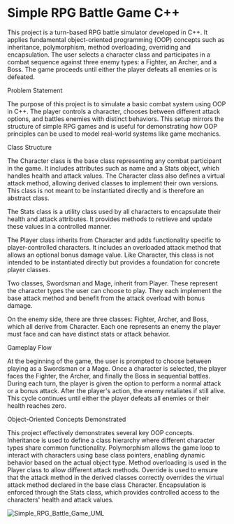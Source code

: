 # Simple RPG Battle Game C++

This project is a turn-based RPG battle simulator developed in C++. It applies fundamental object-oriented programming (OOP) concepts such as inheritance, polymorphism, method overloading, overriding and encapsulation. The user selects a character class and participates in a combat sequence against three enemy types: a Fighter, an Archer, and a Boss. The game proceeds until either the player defeats all enemies or is defeated.

Problem Statement

The purpose of this project is to simulate a basic combat system using OOP in C++. The player controls a character, chooses between different attack options, and battles enemies with distinct behaviors. This setup mirrors the structure of simple RPG games and is useful for demonstrating how OOP principles can be used to model real-world systems like game mechanics.

Class Structure

The Character class is the base class representing any combat participant in the game. It includes attributes such as name and a Stats object, which handles health and attack values. The Character class also defines a virtual attack method, allowing derived classes to implement their own versions. This class is not meant to be instantiated directly and is therefore an abstract class. 

The Stats class is a utility class used by all characters to encapsulate their health and attack attributes. It provides methods to retrieve and update these values in a controlled manner.

The Player class inherits from Character and adds functionality specific to player-controlled characters. It includes an overloaded attack method that allows an optional bonus damage value. Like Character, this class is not intended to be instantiated directly but provides a foundation for concrete player classes.

Two classes, Swordsman and Mage, inherit from Player. These represent the character types the user can choose to play. They each implement the base attack method and benefit from the attack overload with bonus damage.

On the enemy side, there are three classes: Fighter, Archer, and Boss, which all derive from Character. Each one represents an enemy the player must face and can have distinct stats or attack behavior.

Gameplay Flow

At the beginning of the game, the user is prompted to choose between playing as a Swordsman or a Mage. Once a character is selected, the player faces the Fighter, the Archer, and finally the Boss in sequential battles. During each turn, the player is given the option to perform a normal attack or a bonus attack. After the player's action, the enemy retaliates if still alive. This cycle continues until either the player defeats all enemies or their health reaches zero.

Object-Oriented Concepts Demonstrated

This project effectively demonstrates several key OOP concepts. Inheritance is used to define a class hierarchy where different character types share common functionality. Polymorphism allows the game loop to interact with characters using base class pointers, enabling dynamic behavior based on the actual object type. Method overloading is used in the Player class to allow different attack methods. Override is used to ensure that the attack method in the derived classes correctly overrides the virtual attack method declared in the base class Character. Encapsulation is enforced through the Stats class, which provides controlled access to the characters' health and attack values.



![Simple_RPG_Battle_Game_UML](https://github.com/user-attachments/assets/d4329f2d-d3d2-464e-935b-9e76288e469a)



